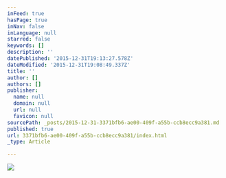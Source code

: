 ```yaml
---
inFeed: true
hasPage: true
inNav: false
inLanguage: null
starred: false
keywords: []
description: ''
datePublished: '2015-12-31T19:13:27.578Z'
dateModified: '2015-12-31T19:08:49.337Z'
title: ''
author: []
authors: []
publisher:
  name: null
  domain: null
  url: null
  favicon: null
sourcePath: _posts/2015-12-31-3371bfb6-ae00-409f-a55b-ccb8ecc9a381.md
published: true
url: 3371bfb6-ae00-409f-a55b-ccb8ecc9a381/index.html
_type: Article

---
```

![](https://the-grid-user-content.s3-us-west-2.amazonaws.com/3b75ff66-deb5-4557-bacb-2a6da09940cd.png)